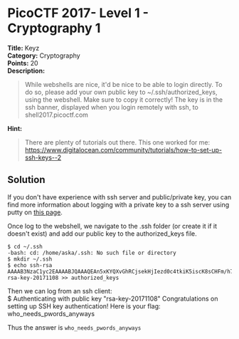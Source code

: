 # PicoCTF 2017- Level 1 - Cryptography 1

**Title:** Keyz  
**Category:** Cryptography  
**Points:** 20  
**Description:**

>While webshells are nice, it'd be nice to be able to login directly. To do so, please add your own public key to ~/.ssh/authorized_keys, using the webshell. Make sure to copy it correctly! The key is in the ssh banner, displayed when you login remotely with ssh, to shell2017.picoctf.com

**Hint:**

>There are plenty of tutorials out there. This one worked for me: https://www.digitalocean.com/community/tutorials/how-to-set-up-ssh-keys--2

## Solution
If you don't have experience with ssh server and public/private key, you can find more information about logging with a private key to a ssh server using putty on [this page](https://system.cs.kuleuven.be/cs/system/security/ssh/setupkeys/putty-with-key.html).  

Once log to the webshell, we navigate to the .ssh folder (or create it if it doesn't exist) and add our public key to the authorized_keys file.  

	$ cd ~/.ssh
	-bash: cd: /home/aska/.ssh: No such file or directory
	$ mkdir ~/.ssh
	$ echo ssh-rsa AAAAB3NzaC1yc2EAAAABJQAAAQEAn5xKYQXvGhRCjsekHjIezd0c4tkiK5iscK8sCHFm/h7DvDOrNtTH4PmCtomyDkyYB/kaXPhhDwQUfVPvnl+FPZbsy0HVh3dmvXlDDXGYEB960hIo8mnJ76o6wxH2+3fHCcgb10PU+20+2BZeZG0/fWqNid9txtwc9Xt2245Rdzf3gFieUSstSd9VHeAy7XIVvznOcjM7yI/Nx+cMep+7euu8yjLeI0o4+ROIO0L9rr/1NVlWOrhIO0OWQ2r6Xb5tx2eLTbWSMUdJleAAYdyJn5MLf7/O2nkAOWp2Rb0N8eouoM1IpIgCW1SqeoNYr2NrA4tmp9pgOxp/gAPzJxjc1Q== rsa-key-20171108 >> authorized_keys

Then we can log from an ssh client:  
	$ Authenticating with public key "rsa-key-20171108"
	Congratulations on setting up SSH key authentication!
	Here is your flag: who_needs_pwords_anyways
	
Thus the answer is `who_needs_pwords_anyways`
